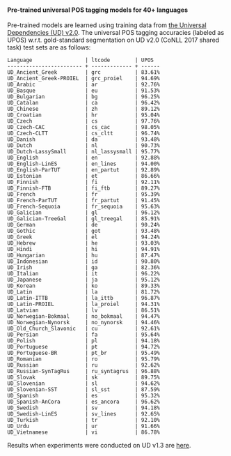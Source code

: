 #### Pre-trained universal POS tagging models for 40+ languages

Pre-trained models are learned using training data from <a href="http://universaldependencies.org/" target="_blank">the Universal Dependencies (UD) v2.0</a>. 
The universal POS tagging accuracies (labeled as UPOS) w.r.t. gold-standard segmentation on UD v2.0 (CoNLL 2017 shared task) test sets are as follows:

    Language                 | ltcode        | UPOS  
    ------------------------ + ------------- + ------
    UD_Ancient_Greek         | grc           | 83.61%
    UD_Ancient_Greek-PROIEL  | grc_proiel    | 94.69%
    UD_Arabic                | ar            | 92.76%
    UD_Basque                | eu            | 91.53%
    UD_Bulgarian             | bg            | 96.25%
    UD_Catalan               | ca            | 96.42%
    UD_Chinese               | zh            | 89.12%
    UD_Croatian              | hr            | 95.04%
    UD_Czech                 | cs            | 97.76%
    UD_Czech-CAC             | cs_cac        | 98.05%
    UD_Czech-CLTT            | cs_cltt       | 96.74%
    UD_Danish                | da            | 93.48%
    UD_Dutch                 | nl            | 90.73%
    UD_Dutch-LassySmall      | nl_lassysmall | 95.77%
    UD_English               | en            | 92.88%
    UD_English-LinES         | en_lines      | 94.00%
    UD_English-ParTUT        | en_partut     | 92.89%
    UD_Estonian              | et            | 86.66%
    UD_Finnish               | fi            | 92.11%
    UD_Finnish-FTB           | fi_ftb        | 89.27%
    UD_French                | fr            | 95.39%
    UD_French-ParTUT         | fr_partut     | 91.45%
    UD_French-Sequoia        | fr_sequoia    | 95.63%
    UD_Galician              | gl            | 96.12%
    UD_Galician-TreeGal      | gl_treegal    | 85.91%
    UD_German                | de            | 90.24%
    UD_Gothic                | got           | 93.48%
    UD_Greek                 | el            | 94.24%
    UD_Hebrew                | he            | 93.03%
    UD_Hindi                 | hi            | 94.91%
    UD_Hungarian             | hu            | 87.47%
    UD_Indonesian            | id            | 90.80%
    UD_Irish                 | ga            | 82.36%
    UD_Italian               | it            | 96.22%
    UD_Japanese              | ja            | 95.12%
    UD_Korean                | ko            | 89.33%
    UD_Latin                 | la            | 81.72%
    UD_Latin-ITTB            | la_ittb       | 96.87%
    UD_Latin-PROIEL          | la_proiel     | 94.31%
    UD_Latvian               | lv            | 86.51%
    UD_Norwegian-Bokmaal     | no_bokmaal    | 94.47%
    UD_Norwegian-Nynorsk     | no_nynorsk    | 94.46%
    UD_Old_Church_Slavonic   | cu            | 92.61%
    UD_Persian               | fa            | 95.64%
    UD_Polish                | pl            | 94.18%
    UD_Portuguese            | pt            | 94.72%
    UD_Portuguese-BR         | pt_br         | 95.49%
    UD_Romanian              | ro            | 95.79%
    UD_Russian               | ru            | 92.62%
    UD_Russian-SynTagRus     | ru_syntagrus  | 96.88%
    UD_Slovak                | sk            | 89.75%
    UD_Slovenian             | sl            | 94.62%
    UD_Slovenian-SST         | sl_sst        | 87.59%
    UD_Spanish               | es            | 95.32%
    UD_Spanish-AnCora        | es_ancora     | 96.62%
    UD_Swedish               | sv            | 94.18%
    UD_Swedish-LinES         | sv_lines      | 92.65%
    UD_Turkish               | tr            | 92.10%
    UD_Urdu                  | ur            | 91.66%
    UD_Vietnamese            | vi            | 86.78%

Results when experiments were conducted on UD v1.3 are <a href="https://github.com/datquocnguyen/RDRPOSTagger/blob/master/Models/UniPOS/UDv1.3_results.txt" target="_blank">here</a>.
